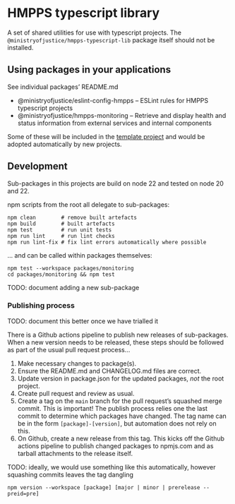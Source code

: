 # HMPPS typescript library

A set of shared utilities for use with typescript projects.
The `@ministryofjustice/hmpps-typescript-lib` package itself should not be installed.

## Using packages in your applications

See individual packages’ README.md

- @ministryofjustice/eslint-config-hmpps – ESLint rules for HMPPS typescript projects
- @ministryofjustice/hmpps-monitoring – Retrieve and display health and status information from external services and internal components

Some of these will be included in the [template project](https://github.com/ministryofjustice/hmpps-template-typescript)
and would be adopted automatically by new projects.

## Development

Sub-packages in this projects are build on node 22 and tested on node 20 and 22.

npm scripts from the root all delegate to sub-packages:

```shell
npm clean        # remove built artefacts
npm build        # built artefacts
npm test         # run unit tests
npm run lint     # run lint checks
npm run lint-fix # fix lint errors automatically where possible
```

… and can be called within packages themselves:

```shell
npm test --workspace packages/monitoring
cd packages/monitoring && npm test
```

TODO: document adding a new sub-package

### Publishing process

TODO: document this better once we have trialled it

There is a Github actions pipeline to publish new releases of sub-packages.
When a new version needs to be released, these steps should be followed as part of the usual pull request process…

1) Make necessary changes to package(s).
2) Ensure the README.md and CHANGELOG.md files are correct.
3) Update version in package.json for the updated packages, _not_ the root project.
4) Create pull request and review as usual.
5) Create a tag on the `main` branch for the pull request’s squashed merge commit.
   This is important! The publish process relies one the last commit to determine which packages have changed.
   The tag name can be in the form `[package]-[version]`, but automation does not rely on this.
6) On Github, create a new release from this tag. This kicks off the Github actions pipeline to publish changed packages
   to npmjs.com and as tarball attachments to the release itself.

TODO: ideally, we would use something like this automatically, however squashing commits leaves the tag dangling
```shell
npm version --workspace [package] [major | minor | prerelease --preid=pre]
```
